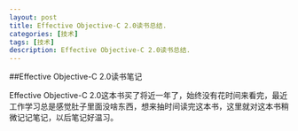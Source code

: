 ```yaml
---
layout: post
title: Effective Objective-C 2.0读书总结.
categories: [技术]
tags: [技术]
description: Effective Objective-C 2.0读书总结.
---
```


##Effective Objective-C 2.0读书笔记

Effective Objective-C 2.0这本书买了将近一年了，始终没有花时间来看完，最近工作学习总是感觉肚子里面没啥东西，想来抽时间读完这本书，这里就对这本书稍微记记笔记，以后笔记好温习。
